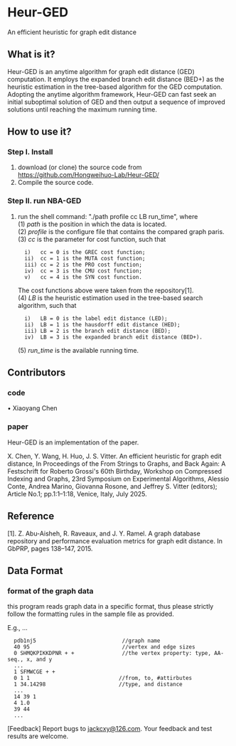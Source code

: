 # Heur-GED
An efficient heuristic for graph edit distance

## What is it?
Heur-GED is an anytime algorithm for graph edit distance (GED) computation. It employs 
the expanded branch edit distance (BED+) as the heuristic estimation in the tree-based algorithm for the 
GED computation. Adopting the anytime algorithm framework, Heur-GED can fast seek an initial suboptimal solution 
of GED and then output a sequence of improved solutions until reaching the maximum running time. 

## How to use it?   
### Step I. Install
   1. download (or clone) the source code from https://github.com/Hongweihuo-Lab/Heur-GED/
   2. Compile the source code. 
### Step II. run NBA-GED
   1. run the shell command: "./path profile cc LB run_time", where    
       (1) *path* is the position in which the data is located.       
       (2) *profile* is the configure file that contains the compared graph paris.      
       (3) *cc* is the parameter for cost function, such that 
           
            i)   cc = 0 is the GREC cost function;
            ii)  cc = 1 is the MUTA cost function;
            iii) cc = 2 is the PRO cost function;
            iv)  cc = 3 is the CMU cost function;
            v)   cc = 4 is the SYN cost function.           
         The cost functions above were taken from the repository[1].            
       (4) *LB* is the heuristic estimation used in the tree-based search algorithm, such that 
            
            i)   LB = 0 is the label edit distance (LED);
            ii)  LB = 1 is the hausdorff edit distance (HED);
            iii) LB = 2 is the branch edit distance (BED);
            iv)  LB = 3 is the expanded branch edit distance (BED+).        
       (5) *run_time* is the available running time. 
       
## Contributors
### code
•	Xiaoyang Chen 
### paper
Heur-GED is an implementation of the paper.

X. Chen, Y. Wang, H. Huo, J. S. Vitter. An efficient heuristic for graph edit distance, In Proceedings of the From Strings to Graphs, and Back Again: A Festschrift for Roberto Grossi's 60th Birthday, Workshop on Compressed Indexing and Graphs, 23rd Symposium on Experimental Algorithms,  Alessio Conte, Andrea Marino, Giovanna Rosone, and Jeffrey S. Vitter (editors); Article No.1; pp.1:1–1:18, Venice, Italy, July 2025. 
## Reference
[1]. Z. Abu-Aisheh, R. Raveaux, and J. Y. Ramel. A graph database repository and performance evaluation metrics for graph edit distance. In GbPRP, pages 138–147, 2015.

## Data Format

### format of the graph data 
this program reads graph data in a specific format, thus please strictly 
follow the formatting rules in the sample file as provided.

E.g., ...

      pdb1nj5                           //graph name 
      40 95                             //vertex and edge sizes 
      0 SHMQKPIKKDPNR + +               //the vertex property: type, AA-seq., x, and y 
      ...
      1 SFMWCGE + +     
      0 1 1                            //from, to, #attirbutes
      1 34.14298                       //type, and distance 
      ...
      14 39 1
      4 1.0
      39 44 
      ...
 
[Feedback]
Report bugs to <jackcxy@126.com>. Your feedback and test results are welcome.
